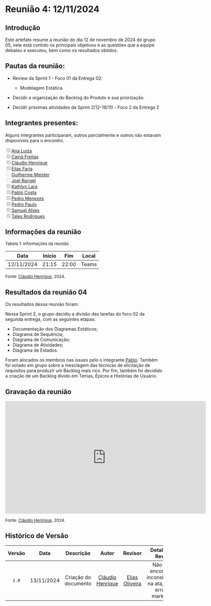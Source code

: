 
# Reunião 4: 12/11/2024

## Introdução

Este artefato resume a reunião do dia 12 de novembro de 2024 do grupo 05, nele está contido os principais objetivos e as questões que a equipe debateu e executou, bem como os resultados obtidos.


## Pautas da reunião:

- Review da Sprint 1 - Foco 01 da Entrega 02:
  - Modelagem Estática.

- Decidir a organização do Backlog do Produto e sua priorização.
- Decidir próximas atividades da Sprint 2(12-19/11) - Foco 2 da Entrega 2


## Integrantes presentes:

Alguns integrantes participaram, outros parcialmente e outros não estavam disponíveis para o encontro.

<label><input type="checkbox" checked disabled>[Ana Luíza](https://github.com/analufernanndess)</label><br>
<label><input type="checkbox" checked disabled>[Cainã Freitas](https://github.com/freitasc)</label><br>
<label><input type="checkbox" checked disabled>[Cláudio Henrique](https://github.com/claudiohsc)</label><br>
<label><input type="checkbox" checked disabled>[Elias Faria](https://github.com/EliasOliver21)</label><br>
<label><input type="checkbox" unchecked disabled>[Guilherme Meister](https://github.com/gmeister18)</label><br>
<label><input type="checkbox" unchecked disabled>[Joel Rangel](https://github.com/JoelSRangel)</label><br>
<label><input type="checkbox" checked disabled>[Kathlyn Lara](https://github.com/klmurussi)</label><br>
<label><input type="checkbox" checked disabled>[Pablo Costa](https://github.com/pabloheika)</label><br>
<label><input type="checkbox" checked disabled>[Pedro Menezes](https://github.com/pedro-rodiguero)</label><br>
<label><input type="checkbox" checked disabled>[Pedro Paulo](https://github.com/pabloheika)</label><br>
<label><input type="checkbox" checked disabled>[Samuel Alves](https://github.com/samuelalvess)</label><br>
<label><input type="checkbox" checked disabled>[Tales Rodrigues](https://github.com/TalesRG)</label><br>



## Informações da reunião

<font size="2" >
<p> Tabela 1: Informações da reunião. </p>
</font>

| Data | Início | Fim | Local |
|:-:|:-:|:-:|:-:|
| 12/11/2024  | 21:15 | 22:00  | Teams |

<font size="2" >

<p> 

  Fonte: [Cláudio Henrique][ClaudioGH], 2024. 
</p>

</font>

## Resultados da reunião 04

Os resultados dessa reunião foram:

Nessa Sprint 2, o grupo decidiu a divisão das tarefas do foco 02 da segunda entrega, com as seguintes etapas: 

- Documentação dos Diagramas Estáticos;
- Diagrama de Sequência;
- Diagrama de Comunicação;
- Diagrama de Atividades;
- Diagrama de Estados.

Foram alocados os membros nas issues pelo o integrante [Pablo][PabloGH]. Também foi votado em grupo sobre a mesclagem das técnicas de elicitação de requisitos para produzir um Backlog mais rico. Por fim, também foi decidido a criação de um Backlog divido em Temas, Épicos e Histórias de Usuário.


## Gravação da reunião

<iframe src="https://unbbr.sharepoint.com/sites/Grupo5-ArqDSW2024.2/_layouts/15/embed.aspx?UniqueId=964c18da-9904-4ba2-8f0a-c0ed30920756&embed=%7B%22ust%22%3Atrue%2C%22hv%22%3A%22CopyEmbedCode%22%7D&referrer=StreamWebApp&referrerScenario=EmbedDialog.Create" width="640" height="360" frameborder="0" scrolling="no" allowfullscreen title="Reunião em _General_-20241112_211327-Gravação de Reunião.mp4"></iframe>

<font size="2" >

<p> 

  Fonte: [Cláudio Henrique][ClaudioGH], 2024. 
</p>

</font>

## Histórico de Versão

| Versão | Data | Descrição | Autor | Revisor|Detalhes da Revisão|
|:-:|:-:|:-:|:-:|:-:|:--:|
|`1.0`| 13/11/2024 | Criação do documento|[Cláudio Henrique][ClaudioGH]   |[Elias Oliveira][EliasGH] | Não foram encontrados inconsistências na ata, apenas erros de markdown.  |


[AnaGH]: https://github.com/analufernanndess
[CainaGH]: https://github.com/freitasc
[ClaudioGH]: https://github.com/claudiohsc
[EliasGH]: https://github.com/EliasOliver21
[GuilhermeGH]: https://github.com/gmeister18
[JoelGH]: https://github.com/JoelSRangel
[KathlynGH]: https://github.com/klmurussi
[PabloGH]: https://github.com/pabloheika
[PedroRGH]: https://github.com/pedro-rodiguero
[PedroPGH]: https://github.com/Pedrin0030
[SamuelGH]: https://github.com/samuelalvess
[TalesGH]: https://github.com/TalesRG
